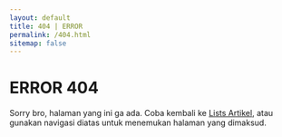 ```yaml
---
layout: default
title: 404 | ERROR
permalink: /404.html
sitemap: false
---
```


# ERROR 404

Sorry bro, halaman yang ini ga ada. Coba kembali ke [Lists Artikel](/blog), atau gunakan navigasi diatas untuk menemukan halaman yang dimaksud.

